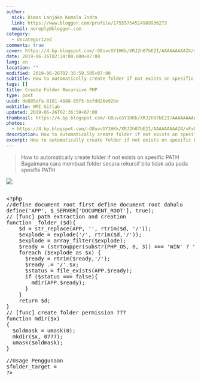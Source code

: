 ```yaml
---
author:
  nick: Dimas Lanjaka Kumala Indra
  link: https://www.blogger.com/profile/17555754514989936273
  email: noreply@blogger.com
category:
  - Uncategorized
comments: true
cover: https://4.bp.blogspot.com/-G8uvcGY1HKk/XRJ2h07bE2I/AAAAAAAAAZ4/xFxE1oVc6nctLlNdnpbGx-xvqOADFqcfQCLcBGAs/s1600/iconfinder_folder_black_PHP_51814.png
date: 2019-06-26T02:24:00.000+07:00
lang: en
location: ""
modified: 2019-06-26T02:36:59.505+07:00
subtitle: How to automatically create folder if not exists on spesific PATH
tags: []
title: Create Folder Recursive PHP
type: post
uuid: de885efa-8101-4888-85f5-befdd26e92be
webtitle: WMI Gitlab
updated: 2019-06-26T02:36:59+07:00
thumbnail: https://4.bp.blogspot.com/-G8uvcGY1HKk/XRJ2h07bE2I/AAAAAAAAAZ4/xFxE1oVc6nctLlNdnpbGx-xvqOADFqcfQCLcBGAs/s1600/iconfinder_folder_black_PHP_51814.png
photos:
  - https://4.bp.blogspot.com/-G8uvcGY1HKk/XRJ2h07bE2I/AAAAAAAAAZ4/xFxE1oVc6nctLlNdnpbGx-xvqOADFqcfQCLcBGAs/s1600/iconfinder_folder_black_PHP_51814.png
description: How to automatically create folder if not exists on spesific PATH
excerpt: How to automatically create folder if not exists on spesific PATH
---
```


<blockquote><span class="tr-en">How to automatically create folder if not exists on spesific PATH</span><br><span class="tr-id">Bagaimana cara membuat folder secara rekursif bila tidak ada pada spesifik PATH</span></blockquote><img src="https://4.bp.blogspot.com/-G8uvcGY1HKk/XRJ2h07bE2I/AAAAAAAAAZ4/xFxE1oVc6nctLlNdnpbGx-xvqOADFqcfQCLcBGAs/s1600/iconfinder_folder_black_PHP_51814.png" data-original-width="512" data-original-height="512"><pre><br>&lt;?php<br>//<span class="tr-en">define document root first</span> <span class="tr-id">define document root dahulu</span><br>define('APP', $_SERVER['DOCUMENT_ROOT'], true);<br>// [func] path extraction and creation<br>function _folder_($d){<br>    $d = str_replace(APP, '', rtrim($d, '/'));<br>    $explode = explode('/', rtrim($d,'/'));<br>    $explode = array_filter($explode);<br>    $ready = (strtoupper(substr(PHP_OS, 0, 3)) === 'WIN' ? '' : '/');<br>    foreach ($explode as $x) {<br>      $ready = rtrim($ready,'/');<br>      $ready .= '/'.$x;<br>      $status = file_exists(APP.$ready);<br>      if ($status === false){<br>        mdir(APP.$ready);<br>      }<br>    }<br>    return $d;<br>}<br>// [func] create folder permission 777<br>function mdir($x)<br>{<br>  $oldmask = umask(0);<br>  mkdir($x, 0777);<br>  umask($oldmask);<br>}<br><br>//<span class="tr-en">Usage</span> <span class="tr-id">Penggunaan</span><br>$folder_target = <br>?&gt;<br></pre>